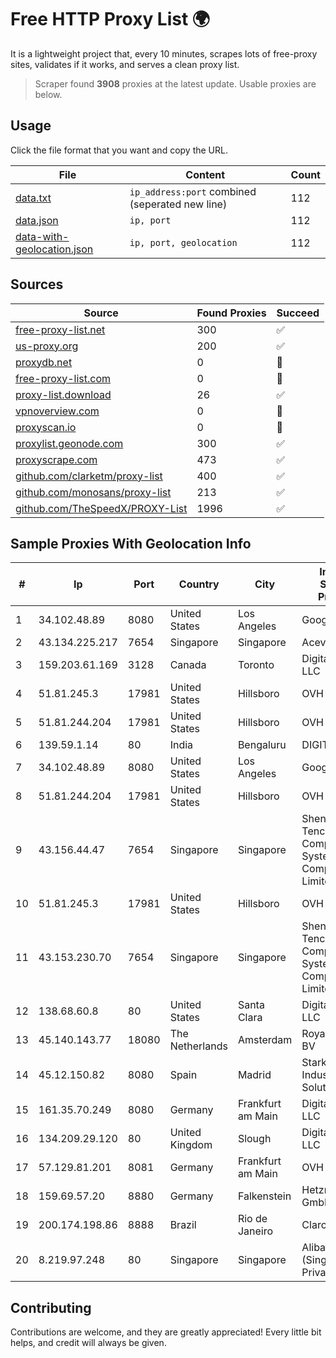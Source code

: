 
# Free HTTP Proxy List 🌍

It is a lightweight project that, every 10 minutes, scrapes lots of free-proxy sites, validates if it works, and serves a clean proxy list.


> Scraper found **3908** proxies at the latest update. Usable proxies are below.

## Usage

Click the file format that you want and copy the URL.


|File|Content|Count|
|----|-------|-----|
|[data.txt](https://raw.githubusercontent.com/themiralay/Proxy-List-World/master/data.txt)|`ip_address:port` combined (seperated new line)|112|
|[data.json](https://raw.githubusercontent.com/themiralay/Proxy-List-World/master/data.json)|`ip, port`|112|
|[data-with-geolocation.json](https://raw.githubusercontent.com/themiralay/Proxy-List-World/master/data-with-geolocation.json)|`ip, port, geolocation`|112|

## Sources

|Source|Found Proxies|Succeed|
|------|-------------|-------|
|[free-proxy-list.net](https://free-proxy-list.net)|300|✅|
|[us-proxy.org](https://www.us-proxy.org)|200|✅|
|[proxydb.net](http://proxydb.net)|0|🚫|
|[free-proxy-list.com](https://free-proxy-list.com/?page=&port=&type%5B%5D=http&type%5B%5D=https&up_time=0&search=Search)|0|🚫|
|[proxy-list.download](https://www.proxy-list.download/HTTP)|26|✅|
|[vpnoverview.com](https://vpnoverview.com/privacy/anonymous-browsing/free-proxy-servers)|0|🚫|
|[proxyscan.io](https://www.proxyscan.io)|0|🚫|
|[proxylist.geonode.com](https://proxylist.geonode.com/api/proxy-list?limit=300&page=1&sort_by=lastChecked&sort_type=desc&protocols=http,https)|300|✅|
|[proxyscrape.com](https://api.proxyscrape.com/v2/?request=displayproxies&protocol=http&timeout=10000&country=all&ssl=all&anonymity=all)|473|✅|
|[github.com/clarketm/proxy-list](https://raw.githubusercontent.com/clarketm/proxy-list/master/proxy-list-raw.txt)|400|✅|
|[github.com/monosans/proxy-list](https://raw.githubusercontent.com/monosans/proxy-list/main/proxies/http.txt)|213|✅|
|[github.com/TheSpeedX/PROXY-List](https://raw.githubusercontent.com/TheSpeedX/PROXY-List/master/http.txt)|1996|✅|


## Sample Proxies With Geolocation Info

|#|Ip|Port|Country|City|Internet Service Provider|
|-|--|----|-------|----|-------------------------|
|1|34.102.48.89|8080|United States|Los Angeles|Google LLC|
|2|43.134.225.217|7654|Singapore|Singapore|Aceville Pte.ltd|
|3|159.203.61.169|3128|Canada|Toronto|DigitalOcean, LLC|
|4|51.81.245.3|17981|United States|Hillsboro|OVH SAS|
|5|51.81.244.204|17981|United States|Hillsboro|OVH SAS|
|6|139.59.1.14|80|India|Bengaluru|DIGITALOCEAN|
|7|34.102.48.89|8080|United States|Los Angeles|Google LLC|
|8|51.81.244.204|17981|United States|Hillsboro|OVH SAS|
|9|43.156.44.47|7654|Singapore|Singapore|Shenzhen Tencent Computer Systems Company Limited|
|10|51.81.245.3|17981|United States|Hillsboro|OVH SAS|
|11|43.153.230.70|7654|Singapore|Singapore|Shenzhen Tencent Computer Systems Company Limited|
|12|138.68.60.8|80|United States|Santa Clara|DigitalOcean, LLC|
|13|45.140.143.77|18080|The Netherlands|Amsterdam|RoyaleHosting BV|
|14|45.12.150.82|8080|Spain|Madrid|Stark Industries Solutions LTD|
|15|161.35.70.249|8080|Germany|Frankfurt am Main|DigitalOcean, LLC|
|16|134.209.29.120|80|United Kingdom|Slough|DigitalOcean, LLC|
|17|57.129.81.201|8081|Germany|Frankfurt am Main|OVH SAS|
|18|159.69.57.20|8880|Germany|Falkenstein|Hetzner Online GmbH|
|19|200.174.198.86|8888|Brazil|Rio de Janeiro|Claro S.A|
|20|8.219.97.248|80|Singapore|Singapore|Alibaba Cloud (Singapore) Private Limited|



## Contributing

Contributions are welcome, and they are greatly appreciated! Every
little bit helps, and credit will always be given.

